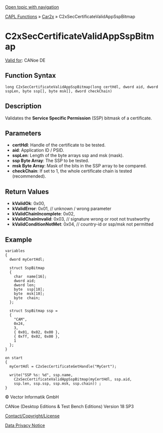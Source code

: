[Open topic with navigation](../../../../../CANoeDEFamily.htm#Topics/CAPLFunctions/Car2x/Functions/CAPLfunctionC2xSecCertificateValidAppSspBitmap.md)

[CAPL Functions](../../CAPLfunctions.md) » [Car2x](../CAPLfunctionsCar2xOverview.md) » C2xSecCertificateValidAppSspBitmap

# C2xSecCertificateValidAppSspBitmap

[Valid for](../../../Shared/FeatureAvailability.md):  CANoe DE

## Function Syntax

`long C2xSecCertificateValidAppSspBitmap(long certHdl, dword aid, dword sspLen, byte ssp[], byte msk[], dword checkChain)`

## Description

Validates the **Service Specific Permission** (SSP) bitmask of a certificate.

## Parameters

- **certHdl**: Handle of the certificate to be tested.
- **aid**: Application ID / PSID.
- **sspLen**: Length of the byte arrays ssp and msk (mask).
- **ssp Byte Array**: The SSP to be tested.
- **msk Byte Array**: Mask of the bits in the SSP array to be compared.
- **checkChain**: If set to 1, the whole certificate chain is tested (recommended).

## Return Values

- **kValidOk**: 0x00,
- **kValidError**: 0x01, // unknown / wrong parameter
- **kValidChainIncomplete**: 0x02,
- **kValidChainInvalid**: 0x03, // signature wrong or root not trustworthy
- **kValidConditionNotMet**: 0x04, // country-id or ssp/msk not permitted

## Example

```plaintext
variables
{
  dword myCertHdl;

  struct SspBitmap
  {
    char  name[16];
    dword aid;
    dword len;
    byte  ssp[10];
    byte  msk[10];
    byte  chain;
  };

  struct SspBitmap ssp =
  {
    "CAM",
    0x24,
    3,
    { 0x01, 0x02, 0x00 },
    { 0xff, 0x02, 0x00 },
    1
  };
}

on start
{
  myCertHdl = C2xSecCertificateGetHandle("MyCert");

  write("SSP %s: %d", ssp.name,
    C2xSecCertificateValidAppSspBitmap(myCertHdl, ssp.aid,
    ssp.len, ssp.ssp, ssp.msk, ssp.chain)) ;
}
```

© Vector Informatik GmbH

CANoe (Desktop Editions & Test Bench Editions) Version 18 SP3

[Contact/Copyright/License](../../../Shared/ContactCopyrightLicense.md)

[Data Privacy Notice](https://www.vector.com/int/en/company/get-info/privacy-policy/)